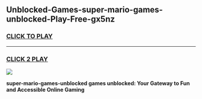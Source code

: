 
## Unblocked-Games-super-mario-games-unblocked-Play-Free-gx5nz
<h3>
<a href="https://premium76.site?title=super-mario-games-unblocked&ref=18A">CLICK TO PLAY</a></h3>
<hr>

<h3>
<a href="https://premium76.site?title=super-mario-games-unblocked&ref=18A">CLICK 2 PLAY</a>
  
</h3>

<a href="https://premium76.site?title=super-mario-games-unblocked&ref=18A"><img src="https://clearcache.store/games.png"></a>


**super-mario-games-unblocked games unblocked: Your Gateway to Fun and Accessible Online Gaming**
